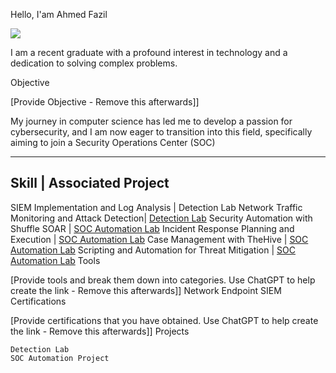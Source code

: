Hello, I'am Ahmed Fazil


<a href="https://www.linkedin.com/in/ahmedfazil"><img src="https://img.shields.io/badge/-LinkedIn-0072b1?&style=for-the-badge&logo=linkedin&logoColor=white" /></a>


I am a recent graduate with a profound interest in technology and a dedication to solving complex problems.

Objective

[Provide Objective - Remove this afterwards]]

My journey in computer science has led me to develop a passion for cybersecurity, and I am now eager to transition into this field, specifically aiming to join a Security Operations Center (SOC)


--------------------------------------------------------------------------
Skill 	                      |                      Associated Project
--------------------------------------------------------------------------
SIEM Implementation and Log Analysis           |      	<a hrref="https://google.com">Detection Lab</a>
Network Traffic Monitoring and Attack Detection|    	<a href="https://google.com">Detection Lab</a>
Security Automation with Shuffle SOAR 	       |       <a href="https://google.com"> SOC Automation Lab</a>
Incident Response Planning and Execution       |        <a href="https://google.com">SOC Automation Lab</a>
Case Management with TheHive 	               |       <a href="https://google.com"> SOC Automation Lab</a>
Scripting and Automation for Threat Mitigation |       <a href="https://google.com"> SOC Automation Lab</a>
Tools

[Provide tools and break them down into categories. Use ChatGPT to help create the link - Remove this afterwards]]
Network
Endpoint
SIEM
Certifications

[Provide certifications that you have obtained. Use ChatGPT to help create the link - Remove this afterwards]]
Projects

    Detection Lab
    SOC Automation Project
